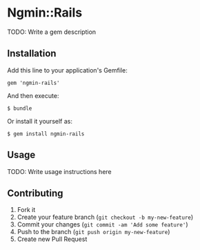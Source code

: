 # Ngmin::Rails

TODO: Write a gem description

## Installation

Add this line to your application's Gemfile:

    gem 'ngmin-rails'

And then execute:

    $ bundle

Or install it yourself as:

    $ gem install ngmin-rails

## Usage

TODO: Write usage instructions here

## Contributing

1. Fork it
2. Create your feature branch (`git checkout -b my-new-feature`)
3. Commit your changes (`git commit -am 'Add some feature'`)
4. Push to the branch (`git push origin my-new-feature`)
5. Create new Pull Request
